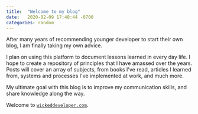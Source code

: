 ```yaml
---
title:  "Welcome to my blog"
date:   2020-02-09 17:48:44 -0700
categories: random
---
```


After many years of recommending younger developer to start their own blog, I am finally taking my own advice. 

I plan on using this platform to document lessons learned in every day life.  I hope to create a repository of principles that I have amassed over the years.  Posts will cover an array of subjects, from books I've read, articles I learned from, systems and processes I've implemented at work, and much more. 

My ultimate goal with this blog is to improve my communication skills, and share knowledge along the way. 

Welcome to [`wickeddeveloper.com`](https://wickeddeveloper.com).

